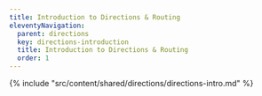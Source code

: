 ```yaml
---
title: Introduction to Directions & Routing
eleventyNavigation:
  parent: directions
  key: directions-introduction
  title: Introduction to Directions & Routing
  order: 1
---
```



{% include "src/content/shared/directions/directions-intro.md" %}
